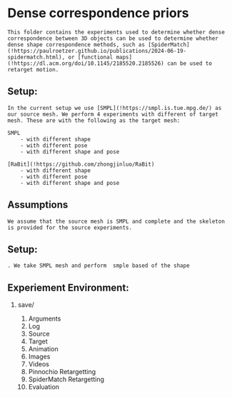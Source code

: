 # Dense correspondence priors 
    This folder contains the experiments used to determine whether dense correspondence between 3D objects can be used to determine whether dense shape correspondence methods, such as [SpiderMatch](!https://paulroetzer.github.io/publications/2024-06-19-spidermatch.html), or [functional maps](!https://dl.acm.org/doi/10.1145/2185520.2185526) can be used to retarget motion. 

## Setup: 
    In the current setup we use [SMPL](!https://smpl.is.tue.mpg.de/) as our source mesh. We perform 4 experiments with different of target mesh. These are with the following as the target mesh:
    
    SMPL 
        - with different shape
        - with different pose 
        - with different shape and pose 
    
    [RaBit](!https://github.com/zhongjinluo/RaBit) 
        - with different shape
        - with different pose 
        - with different shape and pose 

## Assumptions 
    We assume that the source mesh is SMPL and complete and the skeleton is provided for the source experiments. 


## Setup: 
    . We take SMPL mesh and perform  smple based of the shape


## Experiement Environment: 
1. save/<Exp-Name>
    1. Arguments
    2. Log 
    2. Source
    3. Target
    4. Animation
    4. Images 
    5. Videos 
    6. Pinnochio Retargetting
    7. SpiderMatch Retargetting 
    8. Evaluation  